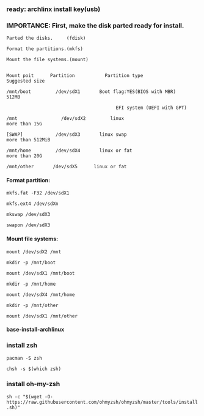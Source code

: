 ### ready: archlinx install key(usb)

### IMPORTANCE: First, make the disk parted ready for install. 


	Parted the disks.     (fdisk)
  
	Format the partitions.(mkfs)
  
	Mount the file systems.(mount)
  

	Mount poit	    Partition		    Partition type			               Suggested size

	/mnt/boot	      /dev/sdX1	      Boot flag:YES(BIOS with MBR)	     512MB
  
				                        	EFI system (UEFI with GPT)
                                  
	/mnt		        /dev/sdX2	      linux 				                      more than 15G
  
	[SWAP]		      /dev/sdX3	      linux swap			                    more than 512MiB
  
	/mnt/home	      /dev/sdX4	      linux or fat			                  more than 20G
  
	/mnt/other	     /dev/sdX5	    linux or fat		


#### Format partition:

	mkfs.fat -F32 /dev/sdX1
  
	mkfs.ext4 /dev/sdXn
  
	mkswap /dev/sdX3
  
	swapon /dev/sdX3
  
#### Mount file systems:

	mount /dev/sdX2 /mnt
  
	mkdir -p /mnt/boot
  
	mount /dev/sdX1 /mnt/boot
  
	mkdir -p /mnt/home
  
	mount /dev/sdX4 /mnt/home
  
	mkdir -p /mnt/other
  
	mount /dev/sdX1 /mnt/other
  
  
#### base-install-archlinux






### install zsh

  `pacman -S zsh`
  
  `chsh -s $(which zsh)`

### install oh-my-zsh

`sh -c "$(wget -O- https://raw.githubusercontent.com/ohmyzsh/ohmyzsh/master/tools/install.sh)"`
